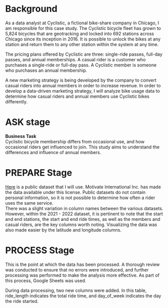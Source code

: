 # **Background** 

As a data analyst at Cyclistic, a fictional bike-share company in Chicago, I am responsible for this case study. The Cyclistic bicycle fleet has grown to 5,824 bicycles that are geotracking and locked into 692 stations across Chicago since its inception in 2016. It is possible to unlock the bikes at any station and return them to any other station within the system at any time.

The pricing plans offered by Cyclistic are three: single-ride passes, full-day passes, and annual memberships. A casual rider is a customer who purchases a single-ride or full-day pass. A Cyclistic member is someone who purchases an annual membership.

A new marketing strategy is being developed by the company to convert casual riders into annual members in order to increase revenue. In order to develop a data-driven marketing strategy, I will analyze bike usage data to determine how casual riders and annual members use Cyclistic bikes differently.

# **ASK stage**

**Business Task**</br>
Cyclistic bicycle membership differs from occasional use, and how occasional riders get influenced to join. This study aims to understand the differences and influence of annual members.

# **PREPARE Stage**

[Here](https://divvy-tripdata.s3.amazonaws.com/index.html) is a public dataset that I will use. Motivate International Inc. has made the data available under this license. Public datasets do not contain personal information, so it is not possible to determine how often a rider uses the same service. </br>
There was a slight variation in column names between the various datasets. However, within the 2021 - 2022 dataset, it is pertinent to note that the start and end stations, the start and end ride times, as well as the members and casual riders, are the key columns worth noting. Visualizing the data was also made easier by the latitude and longitude columns.</br>

# **PROCESS Stage**

This is the point at which the data has been processed. A thorough review was conducted to ensure that no errors were introduced, and further processing was performed to make the analysis more effective. As part of this process, Google Sheets was used. 

During data processing, two new columns were added. In this table, ride_length indicates the total ride time, and day_of_week indicates the day the ride started.
